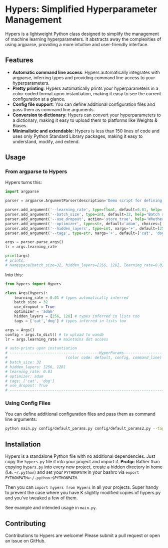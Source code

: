 # Hypers: Simplified Hyperparameter Management

Hypers is a lightweight Python class designed to simplify the management of machine learning hyperparameters. It abstracts away the complexities of using argparse, providing a more intuitive and user-friendly interface.

## Features
- **Automatic command line access**: Hypers automatically integrates with argparse, inferring types and providing command line access to your hyperparameters.
- **Pretty printing**: Hypers automatically prints your hyperparameters in a color-coded format upon instantiation, making it easy to see the current configuration at a glance.
- **Config file support**: You can define additional configuration files and pass them as command line arguments.
- **Conversion to dictionary**: Hypers can convert your hyperparameters to a dictionary, making it easy to upload them to platforms like Weights & Biases.
- **Minimalistic and extendable**: Hypers is less than 150 lines of code and uses only Python Standard Library packages, making it easy to understand, modify, and extend.

## Usage

### From argparse to Hypers

Hypers turns this:
```python
import argparse

parser = argparse.ArgumentParser(description='Demo script for defining random hyperparameters')

parser.add_argument('--learning_rate', type=float, default=0.01, help='Learning rate for the model')
parser.add_argument('--batch_size', type=int, default=32, help='Batch size for training')
parser.add_argument('--use_dropout', action='store_true', help='Whether to use dropout in the model')
parser.add_argument('--optimizer', type=str, default='adam', choices=['adam', 'sgd', 'rmsprop'], help='Optimizer for training')
parser.add_argument('--hidden_layers', type=int, nargs='+', default=[256, 128], help='Sizes of hidden layers')
parser.add_argument('--tags', type=str, nargs='+', default=['cat', 'dog'], help='Sizes of hidden layers')

args = parser.parse_args()
lr = args.learning_rate

print(args)
# prints:
# Namespace(batch_size=32, hidden_layers=[256, 128], learning_rate=0.01, optimizer='adam', tags=['cat', 'dog'], use_dropout=False)
```

Into this:

```python 
from hypers import Hypers

class Args(Hypers):
    learning_rate = 0.01 # types automatically inferred
    batch_size = 32
    use_dropout = True
    optimizer = 'adam'
    hidden_layers = [256, 128] # types inferred in lists too
    tags = ['cat','dog'] # types inferred in lists too

args = Args()
config = args.to_dict() # to upload to wandb
lr = args.learning_rate # maintains dot access

# auto-prints upon instantiation  
# ----------------------------------------HyperParams----------------------------------------
#                          (color code: default, config, command_line)
# batch_size: 32
# hidden_layers: [256, 128]
# learning_rate: 0.01
# optimizer: adam
# tags: ['cat', 'dog']
# use_dropout: True
# -------------------------------------------------------------------------------------------

```

### Using Config Files

You can define additional configuration files and pass them as command line arguments:

```bash
python main.py config/default_params.py config/default_params2.py --tags=cat,dog,fish --layers=2,3,4,5 --use_dropout=true
```
## Installation

Hypers is a standalone Python file with no additional dependencies. Just copy the `hypers.py` file it into your project and import it. **Protip:** Rather than copying `hypers.py` into every new project, create a hidden directory in home (i.e. `~/.python`) and set your `PYTHONPATH` in your bashrc via `export PYTHONPATH=~/.python:$PYTHONPATH`. 

Then you can `import hypers from Hypers` in all your projects. Super handy to prevent the case where you have K slightly modified copies of hypers.py and you've tweaked a few of them.

See example and intended usage in `main.py`.
## Contributing

Contributions to Hypers are welcome! Please submit a pull request or open an issue on GitHub.

